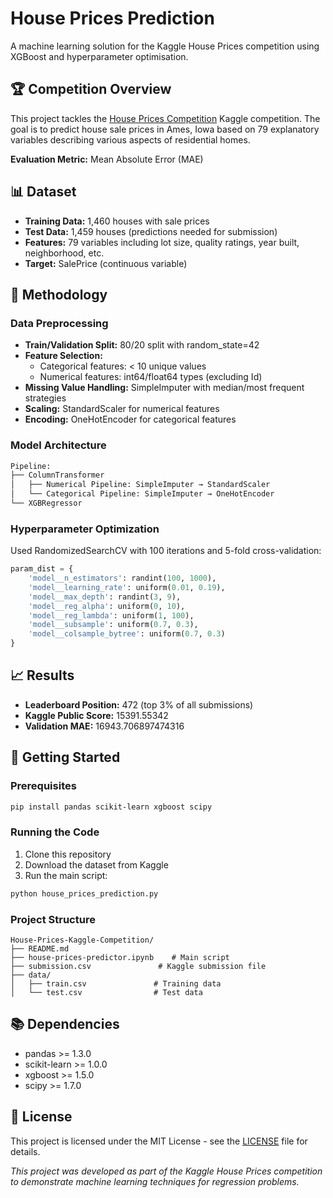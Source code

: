 # House Prices Prediction

A machine learning solution for the Kaggle House Prices competition using XGBoost and hyperparameter optimisation.

## 🏆 Competition Overview

This project tackles the [House Prices Competition](https://www.kaggle.com/competitions/home-data-for-ml-course/overview) Kaggle competition. The goal is to predict house sale prices in Ames, Iowa based on 79 explanatory variables describing various aspects of residential homes.

**Evaluation Metric:** Mean Absolute Error (MAE)

## 📊 Dataset

- **Training Data:** 1,460 houses with sale prices
- **Test Data:** 1,459 houses (predictions needed for submission)
- **Features:** 79 variables including lot size, quality ratings, year built, neighborhood, etc.
- **Target:** SalePrice (continuous variable)

## 🔧 Methodology

### Data Preprocessing
- **Train/Validation Split:** 80/20 split with random_state=42
- **Feature Selection:** 
  - Categorical features: < 10 unique values
  - Numerical features: int64/float64 types (excluding Id)
- **Missing Value Handling:** SimpleImputer with median/most frequent strategies
- **Scaling:** StandardScaler for numerical features
- **Encoding:** OneHotEncoder for categorical features

### Model Architecture
```python
Pipeline:
├── ColumnTransformer
│   ├── Numerical Pipeline: SimpleImputer → StandardScaler
│   └── Categorical Pipeline: SimpleImputer → OneHotEncoder
└── XGBRegressor
```

### Hyperparameter Optimization
Used RandomizedSearchCV with 100 iterations and 5-fold cross-validation:

```python
param_dist = {
    'model__n_estimators': randint(100, 1000),
    'model__learning_rate': uniform(0.01, 0.19),
    'model__max_depth': randint(3, 9),
    'model__reg_alpha': uniform(0, 10),
    'model__reg_lambda': uniform(1, 100),
    'model__subsample': uniform(0.7, 0.3),
    'model__colsample_bytree': uniform(0.7, 0.3)
}
```

## 📈 Results

- **Leaderboard Position:** 472 (top 3% of all submissions)
- **Kaggle Public Score:** 15391.55342
- **Validation MAE:** 16943.706897474316



## 🚀 Getting Started

### Prerequisites
```bash
pip install pandas scikit-learn xgboost scipy
```

### Running the Code
1. Clone this repository
2. Download the dataset from Kaggle
3. Run the main script:
```bash
python house_prices_prediction.py
```

### Project Structure
```
House-Prices-Kaggle-Competition/
├── README.md
├── house-prices-predictor.ipynb    # Main script
├── submission.csv               # Kaggle submission file
├── data/
│   ├── train.csv               # Training data
│   └── test.csv                # Test data
```


## 📚 Dependencies

- pandas >= 1.3.0
- scikit-learn >= 1.0.0
- xgboost >= 1.5.0
- scipy >= 1.7.0

## 📄 License

This project is licensed under the MIT License - see the [LICENSE](LICENSE) file for details.


*This project was developed as part of the Kaggle House Prices competition to demonstrate machine learning techniques for regression problems.*
